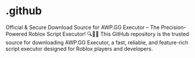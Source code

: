 # .github
Official &amp; Secure Download Source for AWP.GG Executor – The Precision-Powered Roblox Script Executor! 🔍🎯🚀 This GitHub repository is the trusted source for downloading AWP.GG Executor, a fast, reliable, and feature-rich script executor designed for Roblox players and developers.
